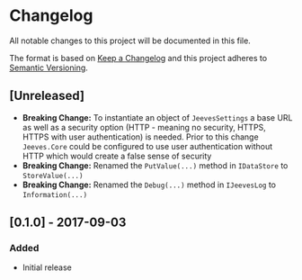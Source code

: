 # Changelog

All notable changes to this project will be documented in this file.

The format is based on [Keep a Changelog](http://keepachangelog.com/en/1.0.0/) and this project adheres to [Semantic Versioning](http://semver.org/spec/v2.0.0.html).

## [Unreleased]

- **Breaking Change:** To instantiate an object of `JeevesSettings` a base URL as well as a security option (HTTP - meaning no security, HTTPS, HTTPS with user authentication) is needed. Prior to this change `Jeeves.Core` could be configured to use user authentication without HTTP which would create a false sense of security
- **Breaking Change:** Renamed the `PutValue(...)` method in `IDataStore` to `StoreValue(...)`
- **Breaking Change:** Renamed the `Debug(...)` method in `IJeevesLog` to `Information(...)`

## [0.1.0] - 2017-09-03

### Added

- Initial release
